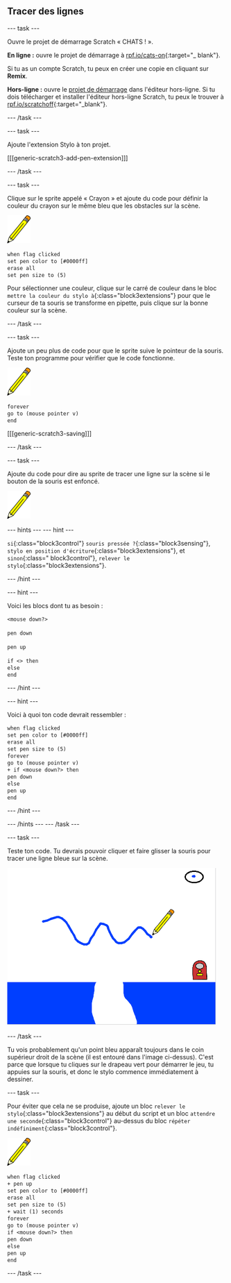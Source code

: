 ## Tracer des lignes

\--- task \---

Ouvre le projet de démarrage Scratch « CHATS ! ».

**En ligne :** ouvre le projet de démarrage à [rpf.io/cats-on](http://rpf.io/cats-on){:target="_ blank"}.

Si tu as un compte Scratch, tu peux en créer une copie en cliquant sur **Remix**.

**Hors-ligne :** ouvre le [projet de démarrage](http://rpf.io/p/en/cats-go) dans l'éditeur hors-ligne. Si tu dois télécharger et installer l'éditeur hors-ligne Scratch, tu peux le trouver à [rpf.io/scratchoff](http://rpf.io/scratchoff){:target="_blank"}.

\--- /task \---

\--- task \---

Ajoute l'extension Stylo à ton projet.

[[[generic-scratch3-add-pen-extension]]]

\--- /task \---

\--- task \---

Clique sur le sprite appelé « Crayon » et ajoute du code pour définir la couleur du crayon sur le même bleu que les obstacles sur la scène.

![Sprite Crayon](images/pen-sprite.png)

```blocks3
when flag clicked
set pen color to [#0000ff]
erase all
set pen size to (5)
```

Pour sélectionner une couleur, clique sur le carré de couleur dans le bloc `mettre la couleur du stylo à`{:class="block3extensions"} pour que le curseur de ta souris se transforme en pipette, puis clique sur la bonne couleur sur la scène.

\--- /task \---

\--- task \---

Ajoute un peu plus de code pour que le sprite suive le pointeur de la souris. Teste ton programme pour vérifier que le code fonctionne.

![Sprite Crayon](images/pen-sprite.png)

```blocks3
forever
go to (mouse pointer v)
end
```

[[[generic-scratch3-saving]]]

\--- /task \---

\--- task \---

Ajoute du code pour dire au sprite de tracer une ligne sur la scène si le bouton de la souris est enfoncé.

![Sprite Crayon](images/pen-sprite.png)

\--- hints \--- \--- hint \---

`si`{:class="block3control"} `souris pressée ?`{:class="block3sensing"}, `stylo en position d'écriture`{:class="block3extensions"}, et `sinon`{:class=" block3control"}, `relever le stylo`{:class="block3extensions"}.

\--- /hint \---

\--- hint \---

Voici les blocs dont tu as besoin :

```blocks3
<mouse down?>

pen down

pen up

if <> then
else
end
```

\--- /hint \---

\--- hint \---

Voici à quoi ton code devrait ressembler :

```blocks3
when flag clicked
set pen color to [#0000ff]
erase all
set pen size to (5)
forever
go to (mouse pointer v)
+ if <mouse down?> then
pen down
else
pen up
end
```

\--- /hint \---

\--- /hints \--- \--- /task \---

\--- task \---

Teste ton code. Tu devrais pouvoir cliquer et faire glisser la souris pour tracer une ligne bleue sur la scène.

![Tracer une ligne](images/draw-a-line.png)

\--- /task \---

Tu vois probablement qu'un point bleu apparaît toujours dans le coin supérieur droit de la scène (il est entouré dans l'image ci-dessus). C'est parce que lorsque tu cliques sur le drapeau vert pour démarrer le jeu, tu appuies sur la souris, et donc le stylo commence immédiatement à dessiner.

\--- task \---

Pour éviter que cela ne se produise, ajoute un bloc `relever le stylo`{:class="block3extensions"} au début du script et un bloc `attendre une seconde`{:class="block3control"} au-dessus du bloc `répéter indéfiniment`{:class="block3control"}.

![Sprite Crayon](images/pen-sprite.png)

```blocks3
when flag clicked
+ pen up
set pen color to [#0000ff]
erase all
set pen size to (5)
+ wait (1) seconds
forever
go to (mouse pointer v)
if <mouse down?> then
pen down
else
pen up
end
```

\--- /task \---